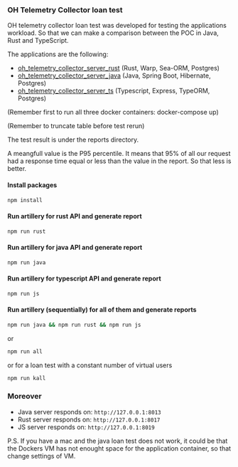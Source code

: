 ### OH Telemetry Collector loan test

OH telemetry collector loan test was developed for testing the applications workload. So that we can make a comparison between the POC in Java, Rust and TypeScript.

The applications are the following:

- [oh_telemetry_collector_server_rust](https://github.com/goto-eof/oh_telemetry_collector_server_rust) (Rust, Warp, Sea-ORM, Postgres)
- [oh_telemetry_collector_server_java](https://github.com/goto-eof/oh_telemetry_collector_server_java) (Java, Spring Boot, Hibernate, Postgres)
- [oh_telemetry_collector_server_ts](https://github.com/goto-eof/oh_telemetry_collector_server_ts) (Typescript, Express, TypeORM, Postgres)

(Remember first to run all three docker containers: docker-compose up)

(Remember to truncate table before test rerun)

The test result is under the reports directory. 

A meangfull value is the P95 percentile. It means that 95% of all our request had a response time equal or less than the value in the report. So that less is better.


#### Install packages

```bash
npm install
```

#### Run artillery for rust API and generate report

```bash
npm run rust
```

#### Run artillery for java API and generate report

```bash
npm run java
```

#### Run artillery for typescript API and generate report

```bash
npm run js
```

#### Run artillery (sequentially) for all of them and generate reports

```bash
npm run java && npm run rust && npm run js
```

or 

```bash
npm run all
```

or  for a loan test with a constant number of virtual users

```bash
npm run kall
```


### Moreover

- Java server responds on: `http://127.0.0.1:8013`
- Rust server responds on: `http://127.0.0.1:8017`
- JS server responds on: `http://127.0.0.1:8019`


P.S. If you have a mac and the java loan test does not work, it could be that the Dockers VM has not enought space for the application container, so that change settings of VM. 
